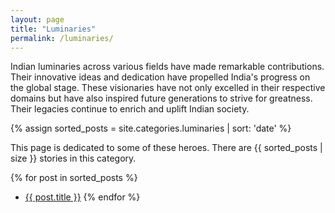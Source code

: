 ```yaml
---
layout: page
title: "Luminaries"
permalink: /luminaries/
---
```

Indian luminaries across various fields have made remarkable contributions. Their innovative ideas and dedication have propelled India's progress on the global stage. These visionaries have not only excelled in their respective domains but have also inspired future generations to strive for greatness. Their legacies continue to enrich and uplift Indian society.

{% assign sorted_posts = site.categories.luminaries | sort: 'date' %}

This page is dedicated to some of these heroes. There are {{ sorted_posts | size }} stories in this category.

{% for post in sorted_posts %}
- <a href="{{ post.url }}">{{ post.title }}</a>
{% endfor %}
